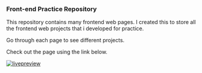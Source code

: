 ### Front-end Practice Repository

This repository contains many frontend web pages. I created this to store all the frontend web projects that i developed for practice.

Go through each page to see different projects.

Check out the page using the link below.

[![livepreview](https://img.shields.io/badge/'live%20preview'-20B2AA?style=for-the-badge)](https://mokshagnav.github.io/frontend-practice/)
